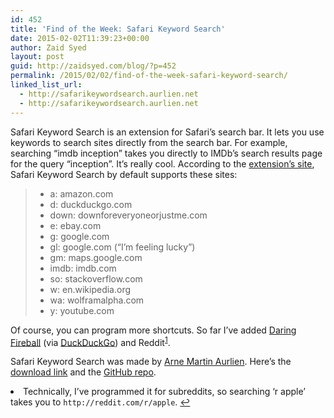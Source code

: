 ```yaml
---
id: 452
title: 'Find of the Week: Safari Keyword Search'
date: 2015-02-02T11:39:23+00:00
author: Zaid Syed
layout: post
guid: http://zaidsyed.com/blog/?p=452
permalink: /2015/02/02/find-of-the-week-safari-keyword-search/
linked_list_url:
  - http://safarikeywordsearch.aurlien.net
  - http://safarikeywordsearch.aurlien.net
---
```

Safari Keyword Search is an extension for Safari&#8217;s search bar. It lets you use keywords to search sites directly from the search bar. For example, searching &#8220;imdb inception&#8221; takes you directly to IMDb&#8217;s search results page for the query &#8220;inception&#8221;. It&#8217;s really cool. According to the [extension&#8217;s site](http://safarikeywordsearch.aurlien.net), Safari Keyword Search by default supports these sites:

>   * a: amazon.com
>   * d: duckduckgo.com
>   * down: downforeveryoneorjustme.com
>   * e: ebay.com
>   * g: google.com
>   * gl: google.com (“I’m feeling lucky”)
>   * gm: maps.google.com
>   * imdb: imdb.com
>   * so: stackoverflow.com
>   * w: en.wikipedia.org
>   * wa: wolframalpha.com
>   * y: youtube.com

Of course, you can program more shortcuts. So far I&#8217;ve added [Daring Fireball](http://daringfireball.net) (via [DuckDuckGo](http://duckduckgo.com)) and Reddit<sup id="fnref-452-1"><a href="#fn-452-1" rel="footnote">1</a></sup>.

Safari Keyword Search was made by [Arne Martin Aurlien](http://am.aurlien.net/). Here&#8217;s the [download link](http://safarikeywordsearch.aurlien.net/SafariKeywordSearch.safariextz) and the [GitHub repo](https://github.com/arnemart/SafariKeywordSearch).

<li id="fn-452-1">
  Technically, I&#8217;ve programmed it for subreddits, so searching &#8216;r apple&#8217; takes you to <code>http://reddit.com/r/apple</code>.&#160;<a href="#fnref-452-1" rev="footnote">&#8617;</a> </fn></footnotes>